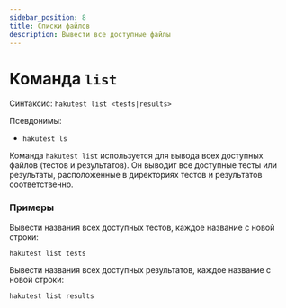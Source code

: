 ```yaml
---
sidebar_position: 8
title: Списки файлов
description: Вывести все доступные файлы
---
```


# Команда `list`

Синтаксис: `hakutest list <tests|results>`

Псевдонимы:

-   `hakutest ls`

Команда `hakutest list` используется для вывода всех доступных файлов (тестов и результатов). Он выводит все доступные тесты или результаты, расположенные в директориях тестов и результатов соответственно.

### Примеры

Вывести названия всех доступных тестов, каждое название с новой строки:

```shell
hakutest list tests
```

Вывести названия всех доступных результатов, каждое название с новой строки:

```shell
hakutest list results
```
